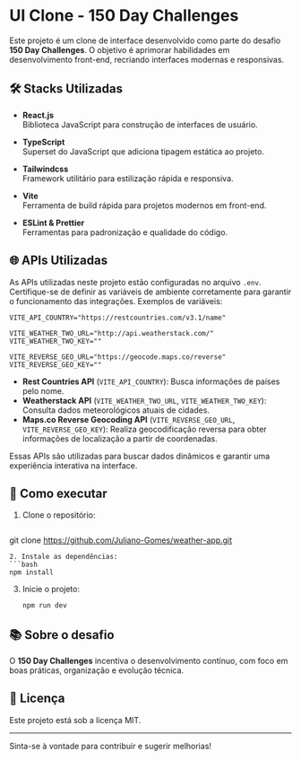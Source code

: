 # UI Clone - 150 Day Challenges

Este projeto é um clone de interface desenvolvido como parte do desafio **150 Day Challenges**. O objetivo é aprimorar habilidades em desenvolvimento front-end, recriando interfaces modernas e responsivas.

## 🛠️ Stacks Utilizadas

- **React.js**  
  Biblioteca JavaScript para construção de interfaces de usuário.

- **TypeScript**  
  Superset do JavaScript que adiciona tipagem estática ao projeto.

- **Tailwindcss**  
  Framework utilitário para estilização rápida e responsiva.

- **Vite**  
  Ferramenta de build rápida para projetos modernos em front-end.

- **ESLint & Prettier**  
  Ferramentas para padronização e qualidade do código.

## 🌐 APIs Utilizadas

As APIs utilizadas neste projeto estão configuradas no arquivo `.env`. Certifique-se de definir as variáveis de ambiente corretamente para garantir o funcionamento das integrações. Exemplos de variáveis:

```env
VITE_API_COUNTRY="https://restcountries.com/v3.1/name"

VITE_WEATHER_TWO_URL="http://api.weatherstack.com/"
VITE_WEATHER_TWO_KEY=""

VITE_REVERSE_GEO_URL="https://geocode.maps.co/reverse"
VITE_REVERSE_GEO_KEY=""
```

- **Rest Countries API** (`VITE_API_COUNTRY`): Busca informações de países pelo nome.
- **Weatherstack API** (`VITE_WEATHER_TWO_URL`, `VITE_WEATHER_TWO_KEY`): Consulta dados meteorológicos atuais de cidades.
- **Maps.co Reverse Geocoding API** (`VITE_REVERSE_GEO_URL`, `VITE_REVERSE_GEO_KEY`): Realiza geocodificação reversa para obter informações de localização a partir de coordenadas.

Essas APIs são utilizadas para buscar dados dinâmicos e garantir uma experiência interativa na interface.

## 🚀 Como executar

1. Clone o repositório:
   ```bash
  git clone https://github.com/Juliano-Gomes/weather-app.git
   ```
2. Instale as dependências:
   ```bash
   npm install
   ```
3. Inicie o projeto:
   ```bash
   npm run dev
   ```

## 📚 Sobre o desafio

O **150 Day Challenges** incentiva o desenvolvimento contínuo, com foco em boas práticas, organização e evolução técnica.

## 📄 Licença

Este projeto está sob a licença MIT.

---

Sinta-se à vontade para contribuir e sugerir melhorias!